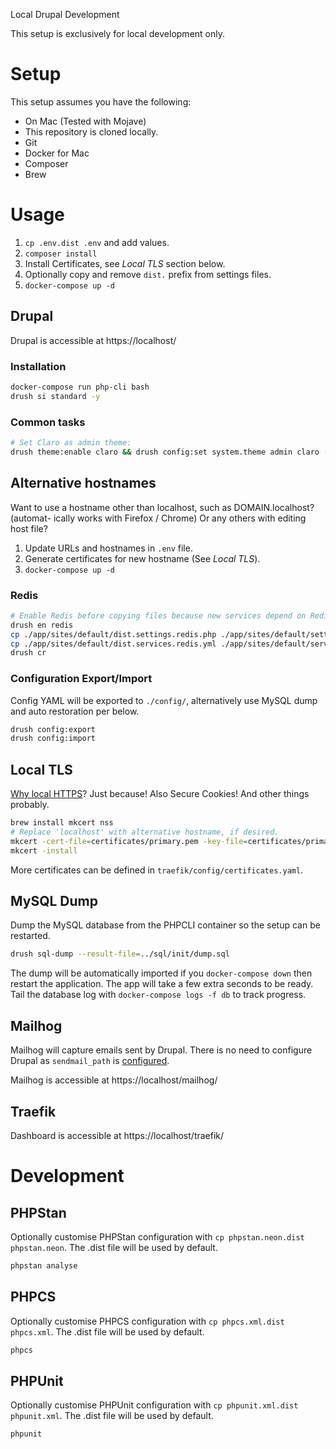 Local Drupal Development

This setup is exclusively for local development only.

# Setup

This setup assumes you have the following:

 * On Mac (Tested with Mojave)
 * This repository is cloned locally.
 * Git
 * Docker for Mac
 * Composer
 * Brew

# Usage

 1. `cp .env.dist .env` and add values.
 2. `composer install`
 3. Install Certificates, see _Local TLS_ section below.
 4. Optionally copy and remove `dist.` prefix from settings files.
 5. `docker-compose up -d`

## Drupal

Drupal is accessible at https://localhost/

### Installation

```bash
docker-compose run php-cli bash
drush si standard -y
```

### Common tasks

```bash
# Set Claro as admin theme:
drush theme:enable claro && drush config:set system.theme admin claro -y && drush cr
```

## Alternative hostnames

Want to use a hostname other than localhost, such as DOMAIN.localhost? (automat-
ically works with Firefox / Chrome) Or any others with editing host file?

 1. Update URLs and hostnames in `.env` file.
 2. Generate certificates for new hostname (See _Local TLS_).
 3. `docker-compose up -d`

### Redis

```bash
# Enable Redis before copying files because new services depend on Redis.module.
drush en redis
cp ./app/sites/default/dist.settings.redis.php ./app/sites/default/settings.redis.php
cp ./app/sites/default/dist.services.redis.yml ./app/sites/default/services.redis.php
drush cr
```

### Configuration Export/Import

Config YAML will be exported to `./config/`, alternatively use MySQL dump and
auto restoration per below.

```bash
drush config:export
drush config:import
```

## Local TLS

[Why local HTTPS][local-https]? Just because! Also Secure Cookies! And other
things probably.

```bash
brew install mkcert nss
# Replace 'localhost' with alternative hostname, if desired.
mkcert -cert-file=certificates/primary.pem -key-file=certificates/primary-key.pem localhost
mkcert -install
```

More certificates can be defined in `traefik/config/certificates.yaml`.

 [local-https]: https://web.dev/how-to-use-local-https/

## MySQL Dump

Dump the MySQL database from the PHPCLI container so the setup can be restarted.

```bash
drush sql-dump --result-file=../sql/init/dump.sql
```

The dump will be automatically imported if you `docker-compose down` then
restart the application. The app will take a few extra seconds to be ready. Tail
the database log with `docker-compose logs -f db` to track progress.

## Mailhog

Mailhog will capture emails sent by Drupal. There is no need to configure Drupal
as `sendmail_path` is [configured][sendmail-php-ini].

Mailhog is accessible at https://localhost/mailhog/

 [sendmail-php-ini]: https://github.com/skpr/containers/blob/master/php/base/conf.d/50_overrides.ini

## Traefik

Dashboard is accessible at https://localhost/traefik/

# Development

## PHPStan

Optionally customise PHPStan configuration with
`cp phpstan.neon.dist phpstan.neon`. The .dist file will be used by default.

```bash
phpstan analyse
```

## PHPCS

Optionally customise PHPCS configuration with
`cp phpcs.xml.dist phpcs.xml`. The .dist file will be used by default.

```bash
phpcs
```

## PHPUnit

Optionally customise PHPUnit configuration with
`cp phpunit.xml.dist phpunit.xml`. The .dist file will be used by default.

```bash
phpunit
```

